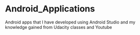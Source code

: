 # Android_Applications
Android apps that I have developed using Android Studio and my knowledge gained from Udacity classes and Youtube